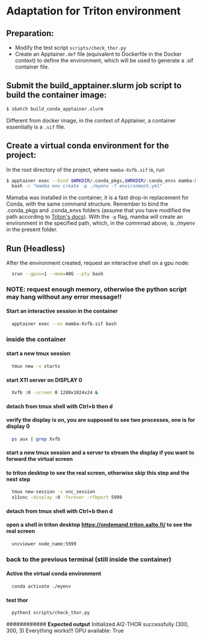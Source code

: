 # Adaptation for Triton environment

## Preparation:
- Modify the test script `scripts/check_thor.py`
- Create an Apptainer`.def` file (equivalent to Dockerfile in the Docker context) to define the environment, which will be used to generate a .sif container file.

## Submit the build_apptainer.slurm job script to build the container image:
```bash
$ sbatch build_conda_apptainer.slurm
```
Different from docker image, in the context of Apptainer, a container essentially is a `.sif` file.

## Create a virtual conda environment for the project:

In the root directory of the project, where `mamba-Xvfb.sif` is, run
```bash
$ apptainer exec --bind $WRKDIR/.conda_pkgs,$WRKDIR/.conda_envs mamba-Xvfb.sif \
  bash -c "mamba env create -p ./myenv -f environment.yml"
```
Mamaba was installed in the container, it is a fast drop-in replacement for Conda, with the same command structure. Remember to bind the .conda_pkgs and .conda_envs folders (assume that you have modified the path according to [Triton's docs](https://scicomp.aalto.fi/triton/apps/python-conda/#quick-usage-guide])).
  With the `-p` flag, mamba will create an environment in the specified path, which, in the commnad above, is ./myenv in the present folder.

## Run (Headless)
After the environment created, request an interactive shell on a gpu node:
```bash
  srun --gpus=1 --mem=40G --pty bash
```

### NOTE: request enough memory, otherwise the python script may hang without any error message!!
#### Start an interactive session in the container
```bash
  apptainer exec --nv mamba-Xvfb.sif bash
```
### inside the container

  #### start a new tmux session
```bash
  tmux new -s startx
```
  #### start X11 server on DISPLAY 0
```bash
  Xvfb :0 -screen 0 1280x1024x24 &
```
  #### detach from tmux shell with Ctrl+b then d

  #### verify the display is on, you are supposed to see two processes, one is for display 0
```bash
  ps aux | grep Xvfb
```
  #### start a new tmux session and a server to stream the display if you want to forward the virtual screen 
  #### to triton desktop to see the real screen, otherwise skip this step and the next step
```bash
  tmux new-session -s vnc_session
  x11vnc -display :0 -forever -rfbport 5999
```
  #### detach from tmux shell with Ctrl+b then d

  #### open a shell in triton desktop https://ondemand.triton.aalto.fi/ to see the real screen
```bash
  vncviewer node_name:5999
```
### back to the previous terminal (still inside the container)
  #### Active the virtual conda environment
```bash
  conda activate ./myenv
```
  #### test thor
```bash  
  python3 scripts/check_thor.py
```
############
**Expected output**
Initialized AI2-THOR successfully
(300, 300, 3)
Everything works!!!
GPU available: True

